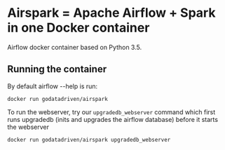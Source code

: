 # Airspark = Apache Airflow + Spark in one Docker container

Airflow docker container based on Python 3.5.

## Running the container
By default airflow --help is run:

```
docker run godatadriven/airspark
```

To run the webserver, try our `upgradedb_webserver` command which first runs upgradedb (inits and upgrades the airflow database) before it starts the webserver

```
docker run godatadriven/airspark upgradedb_webserver
```
